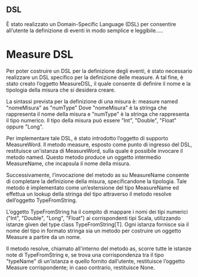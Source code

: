 ## DSL

È stato realizzato un Domain-Specific Language (DSL) per consentire all’utente la definizione di eventi in modo semplice e leggibile.....

# Measure DSL

Per poter costruire un DSL per la definizione degli eventi, è stato necessario realizzare un DSL specifico per la definizione delle measure. A tal fine, è stato creato l’oggetto MeasureDSL, il quale consente di definire il nome e la tipologia della misura che si desidera creare.

La sintassi prevista per la definizione di una misura è:
measure named "nomeMisura" as "numType"
Dove "nomeMisura" è la stringa che rappresenta il nome della misura e "numType" è la stringa che rappresenta il tipo numerico. Il tipo della misura può essere "Int", "Double", "Float" oppure "Long".

Per implementare tale DSL, è stato introdotto l’oggetto di supporto MeasureWord. Il metodo measure, esposto come punto di ingresso del DSL, restituisce un'istanza di MeasureWord, sulla quale è possibile invocare il metodo named. Questo metodo produce un oggetto intermedio MeasureName, che incapsula il nome della misura.

Successivamente, l’invocazione del metodo as su MeasureName consente di completare la definizione della misura, specificandone la tipologia. Tale metodo è implementato come un’estensione del tipo MeasureName ed effettua un lookup della stringa del tipo attraverso il metodo resolve dell’oggetto TypeFromString.

L’oggetto TypeFromString ha il compito di mappare i nomi dei tipi numerici ("Int", "Double", "Long", "Float") ai corrispondenti tipi Scala, utilizzando istanze given del type class TypeFromString[T]. Ogni istanza fornisce sia il nome del tipo in formato stringa sia un metodo per costruire un oggetto Measure a partire da un nome.


Il metodo resolve, chiamato all'interno del metodo as, scorre tutte le istanze note di TypeFromString e, se trova una corrispondenza tra il tipo "typeName" di un'istanza e quello fornito dall’utente, restituisce l’oggetto Measure corrispondente; in caso contrario, restituisce None.
